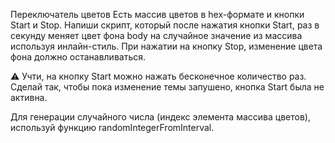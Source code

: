 Переключатель цветов
Есть массив цветов в hex-формате и кнопки Start и Stop.
Напиши скрипт, который после нажатия кнопки Start, раз в секунду меняет цвет фона body на случайное значение из массива используя инлайн-стиль. При нажатии на кнопку Stop, изменение цвета фона должно останавливаться.

⚠️ Учти, на кнопку Start можно нажать бесконечное количество раз. Сделай так, чтобы пока изменение темы запушено, кнопка Start была не активна.

Для генерации случайного числа (индекс элемента массива цветов), используй функцию randomIntegerFromInterval.
